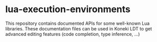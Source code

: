 lua-execution-environments
==========================

This repository contains documented APIs for some well-known Lua libraries.
These documentation files can be used in Koneki LDT to get advanced editing features (code completion, type inference, ...)